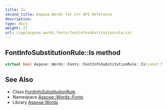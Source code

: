 ```yaml
---
title: Is
second_title: Aspose.Words for C++ API Reference
description: 
type: docs
weight: 27
url: /cpp/aspose.words.fonts/fontinfosubstitutionrule/is/
---
```

## FontInfoSubstitutionRule::Is method




```cpp
virtual bool Aspose::Words::Fonts::FontInfoSubstitutionRule::Is(const System::TypeInfo &target) const override
```

## See Also

* Class [FontInfoSubstitutionRule](../)
* Namespace [Aspose::Words::Fonts](../../)
* Library [Aspose.Words](../../../)
